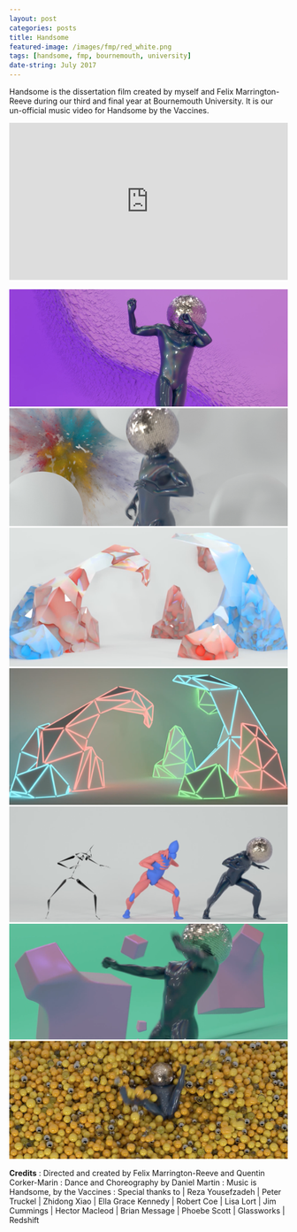 ```yaml
---
layout: post
categories: posts
title: Handsome
featured-image: /images/fmp/red_white.png
tags: [handsome, fmp, bournemouth, university]
date-string: July 2017
---
```


Handsome is the dissertation film created by myself and Felix Marrington-Reeve during our third and final year at Bournemouth University. It is our un-official music video for Handsome by the Vaccines.

<center>
<div style="position:relative;padding-top:56.25%;">
<iframe src="https://www.youtube.com/embed/m6nhj1bF6Fg?controls=0" frameborder="0" allow="accelerometer; autoplay; encrypted-media; gyroscope; picture-in-picture" allowfullscreen style="position:absolute;top:0;left:0;width:100%;height:100%;"></iframe>
</div>
</center>

<br/>

<script src="//ajax.googleapis.com/ajax/libs/jquery/1.9.1/jquery.min.js"></script>
<script>window.jQuery || document.write('<script src="/js/libs/jquery-1.9.1.min.js"><\/script>')</script>

<center>
    <div class="photoset-grid-custom" data-layout="1111111">
        <img src="/images/fmp/flipping/f_01_proxy.png" data-highres="True">
        <img src="/images/fmp/explosions/exp_01_proxy.png" data-highres="True">
        <img src="/images/fmp/towers/towers_01_proxy.png" data-highres="True">
        <img src="/images/fmp/towers/dark_01_proxy.png" data-highres="True">
        <img src="/images/fmp/muscles_dance_proxy.png" data-highres="True">
        <img src="/images/fmp/blending_01_proxy.png" data-highres="True">
        <img src="/images/fmp/pit_01_proxy.png" data-highres="True">
    </div>
</center>



<script src="/assets/js/jquery.photoset-grid.js"></script>

<script type="text/javascript">
    $('.photoset-grid-custom').photosetGrid({
    // Set the gutter between columns and rows
    gutter: '5px',

    // Wrap the images in links
    highresLinks: true,

    // Asign a common rel attribute
    rel: 'print-gallery',

    onInit: function(){},

    onComplete: function(){
        // Show the grid after it renders
        $('.photoset-grid-custom').attr('style', '');
    }
});
</script>



**Credits**
: Directed and created by Felix Marrington-Reeve and Quentin Corker-Marin
: Dance and Choreography by Daniel Martin
: Music is Handsome, by the Vaccines
: Special thanks to | Reza Yousefzadeh
| Peter Truckel
| Zhidong Xiao
| Ella Grace Kennedy
| Robert Coe
| Lisa Lort
| Jim Cummings
| Hector Macleod
| Brian Message
| Phoebe Scott
| Glassworks
| Redshift

